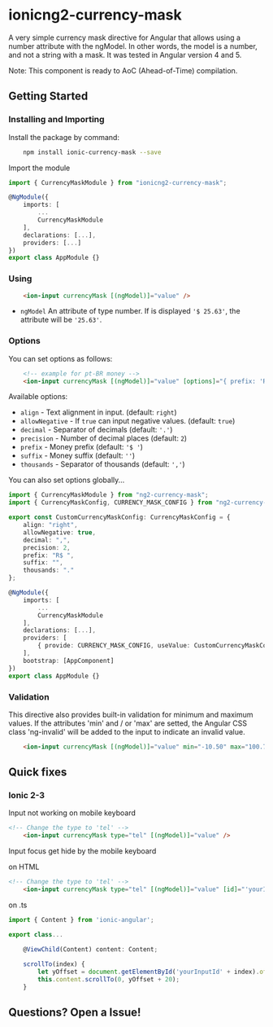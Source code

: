 # ionicng2-currency-mask

A very simple currency mask directive for Angular that allows using a number attribute with the ngModel. In other words, the model is a number, and not a string with a mask. It was tested in Angular version 4 and 5.

Note: This component is ready to AoC (Ahead-of-Time) compilation.

## Getting Started

### Installing and Importing

Install the package by command:

```sh
    npm install ionic-currency-mask --save
```

Import the module

```ts
import { CurrencyMaskModule } from "ionicng2-currency-mask";

@NgModule({
    imports: [
        ...
        CurrencyMaskModule
    ],
    declarations: [...],
    providers: [...]
})
export class AppModule {}
```

### Using 

```html
    <ion-input currencyMask [(ngModel)]="value" />
```

 * `ngModel` An attribute of type number. If is displayed `'$ 25.63'`, the attribute will be `'25.63'`.

### Options 

You can set options as follows:

```html
    <!-- example for pt-BR money -->
    <ion-input currencyMask [(ngModel)]="value" [options]="{ prefix: 'R$ ', thousands: '.', decimal: ',' }"/>
```

Available options: 

 * `align` - Text alignment in input. (default: `right`)
 * `allowNegative` - If `true` can input negative values.  (default: `true`)
 * `decimal` -  Separator of decimals (default: `'.'`)
 * `precision` - Number of decimal places (default: `2`)
 * `prefix` - Money prefix (default: `'$ '`)
 * `suffix` - Money suffix (default: `''`)
 * `thousands` - Separator of thousands (default: `','`)

You can also set options globally...

```ts
import { CurrencyMaskModule } from "ng2-currency-mask";
import { CurrencyMaskConfig, CURRENCY_MASK_CONFIG } from "ng2-currency-mask/src/currency-mask.config";

export const CustomCurrencyMaskConfig: CurrencyMaskConfig = {
    align: "right",
    allowNegative: true,
    decimal: ",",
    precision: 2,
    prefix: "R$ ",
    suffix: "",
    thousands: "."
};

@NgModule({
    imports: [
        ...
        CurrencyMaskModule
    ],
    declarations: [...],
    providers: [
        { provide: CURRENCY_MASK_CONFIG, useValue: CustomCurrencyMaskConfig }
    ],
    bootstrap: [AppComponent]
})
export class AppModule {}
```

### Validation

This directive also provides built-in validation for minimum and maximum values. If the attributes 'min' and / or 'max' are setted, the Angular CSS class 'ng-invalid' will be added to the input to indicate an invalid value.

```html
    <ion-input currencyMask [(ngModel)]="value" min="-10.50" max="100.75" />
```

## Quick fixes

### Ionic 2-3

Input not working on mobile keyboard

```html
<!-- Change the type to 'tel' -->
    <ion-input currencyMask type="tel" [(ngModel)]="value" />
```

Input focus get hide by the mobile keyboard

on HTML
```html
<!-- Change the type to 'tel' -->
    <ion-input currencyMask type="tel" [(ngModel)]="value" [id]="'yourInputId' + index" (focus)="scrollTo(index)" />
```

on .ts
```ts
import { Content } from 'ionic-angular';

export class...

    @ViewChild(Content) content: Content;
  
    scrollTo(index) {
        let yOffset = document.getElementById('yourInputId' + index).offsetTop;
        this.content.scrollTo(0, yOffset + 20);
    }
```

## Questions? Open a Issue!

